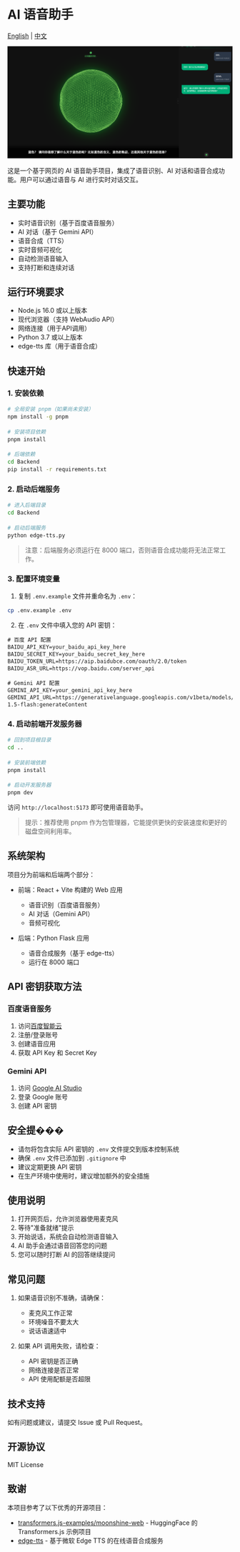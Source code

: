 # AI 语音助手

[English](./README.md) | [中文](./README_CN.md)

![海报](./ui.png)



这是一个基于网页的 AI 语音助手项目，集成了语音识别、AI 对话和语音合成功能。用户可以通过语音与 AI 进行实时对话交互。

## 主要功能

- 实时语音识别（基于百度语音服务）
- AI 对话（基于 Gemini API）
- 语音合成（TTS）
- 实时音频可视化
- 自动检测语音输入
- 支持打断和连续对话

## 运行环境要求

- Node.js 16.0 或以上版本
- 现代浏览器（支持 WebAudio API）
- 网络连接（用于API调用）
- Python 3.7 或以上版本
- edge-tts 库（用于语音合成）

## 快速开始

### 1. 安装依赖

```bash
# 全局安装 pnpm（如果尚未安装）
npm install -g pnpm

# 安装项目依赖
pnpm install

# 后端依赖
cd Backend
pip install -r requirements.txt
```

### 2. 启动后端服务

```bash
# 进入后端目录
cd Backend

# 启动后端服务
python edge-tts.py
```

> 注意：后端服务必须运行在 8000 端口，否则语音合成功能将无法正常工作。

### 3. 配置环境变量

1. 复制 `.env.example` 文件并重命名为 `.env`：
```bash
cp .env.example .env
```

2. 在 `.env` 文件中填入您的 API 密钥：

```plaintext
# 百度 API 配置
BAIDU_API_KEY=your_baidu_api_key_here
BAIDU_SECRET_KEY=your_baidu_secret_key_here
BAIDU_TOKEN_URL=https://aip.baidubce.com/oauth/2.0/token
BAIDU_ASR_URL=https://vop.baidu.com/server_api

# Gemini API 配置
GEMINI_API_KEY=your_gemini_api_key_here
GEMINI_API_URL=https://generativelanguage.googleapis.com/v1beta/models/gemini-1.5-flash:generateContent
```

### 4. 启动前端开发服务器

```bash
# 回到项目根目录
cd ..

# 安装前端依赖
pnpm install

# 启动开发服务器
pnpm dev
```

访问 `http://localhost:5173` 即可使用语音助手。

> 提示：推荐使用 pnpm 作为包管理器，它能提供更快的安装速度和更好的磁盘空间利用率。

## 系统架构

项目分为前端和后端两个部分：

- 前端：React + Vite 构建的 Web 应用
  - 语音识别（百度语音服务）
  - AI 对话（Gemini API）
  - 音频可视化

- 后端：Python Flask 应用
  - 语音合成服务（基于 edge-tts）
  - 运行在 8000 端口

## API 密钥获取方法

### 百度语音服务
1. 访问[百度智能云](https://cloud.baidu.com/)
2. 注册/登录账号
3. 创建语音应用
4. 获取 API Key 和 Secret Key

### Gemini API
1. 访问 [Google AI Studio](https://makersuite.google.com/app/apikey)
2. 登录 Google 账号
3. 创建 API 密钥

## 安全提���

- 请勿将包含实际 API 密钥的 `.env` 文件提交到版本控制系统
- 确保 `.env` 文件已添加到 `.gitignore` 中
- 建议定期更换 API 密钥
- 在生产环境中使用时，建议增加额外的安全措施

## 使用说明

1. 打开网页后，允许浏览器使用麦克风
2. 等待"准备就绪"提示
3. 开始说话，系统会自动检测语音输入
4. AI 助手会通过语音回答您的问题
5. 您可以随时打断 AI 的回答继续提问

## 常见问题

1. 如果语音识别不准确，请确保：
   - 麦克风工作正常
   - 环境噪音不要太大
   - 说话语速适中

2. 如果 API 调用失败，请检查：
   - API 密钥是否正确
   - 网络连接是否正常
   - API 使用配额是否超限

## 技术支持

如有问题或建议，请提交 Issue 或 Pull Request。

## 开源协议

MIT License

## 致谢

本项目参考了以下优秀的开源项目：

- [transformers.js-examples/moonshine-web](https://github.com/huggingface/transformers.js-examples/tree/main/moonshine-web) - HuggingFace 的 Transformers.js 示例项目
- [edge-tts](https://github.com/lyz1810/edge-tts) - 基于微软 Edge TTS 的在线语音合成服务 